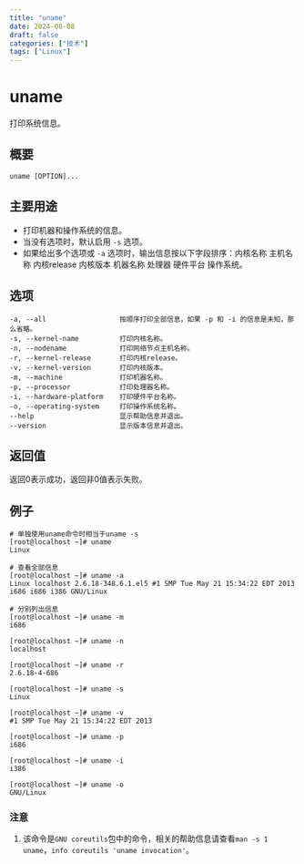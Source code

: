 ```yaml
---
title: "uname"
date: 2024-08-08
draft: false
categories: ["技术"]
tags: ["Linux"]
---
```

uname
===

打印系统信息。

## 概要

```shell
uname [OPTION]...
```

## 主要用途

- 打印机器和操作系统的信息。
- 当没有选项时，默认启用 `-s` 选项。
- 如果给出多个选项或 `-a` 选项时，输出信息按以下字段排序：内核名称 主机名称 内核release 内核版本
 机器名称 处理器 硬件平台 操作系统。

## 选项

```shell
-a, --all                  按顺序打印全部信息，如果 -p 和 -i 的信息是未知，那么省略。
-s, --kernel-name          打印内核名称。
-n, --nodename             打印网络节点主机名称。
-r, --kernel-release       打印内核release。
-v, --kernel-version       打印内核版本。
-m, --machine              打印机器名称。
-p, --processor            打印处理器名称。
-i, --hardware-platform    打印硬件平台名称。
-o, --operating-system     打印操作系统名称。
--help                     显示帮助信息并退出。
--version                  显示版本信息并退出。
```

## 返回值

返回0表示成功，返回非0值表示失败。

## 例子

```shell
# 单独使用uname命令时相当于uname -s
[root@localhost ~]# uname
Linux
```

```shell
# 查看全部信息
[root@localhost ~]# uname -a
Linux localhost 2.6.18-348.6.1.el5 #1 SMP Tue May 21 15:34:22 EDT 2013 i686 i686 i386 GNU/Linux
```

```shell
# 分别列出信息
[root@localhost ~]# uname -m
i686

[root@localhost ~]# uname -n
localhost

[root@localhost ~]# uname -r
2.6.18-4-686

[root@localhost ~]# uname -s
Linux

[root@localhost ~]# uname -v
#1 SMP Tue May 21 15:34:22 EDT 2013

[root@localhost ~]# uname -p
i686

[root@localhost ~]# uname -i
i386

[root@localhost ~]# uname -o
GNU/Linux
```

### 注意

1. 该命令是`GNU coreutils`包中的命令，相关的帮助信息请查看`man -s 1 uname`，`info coreutils 'uname invocation'`。



